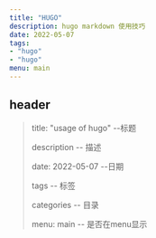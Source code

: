 ```yaml
---
title: "HUGO"
description: hugo markdown 使用技巧
date: 2022-05-07
tags:
- "hugo"
- "hugo"
menu: main
---
```

<!--more-->
## header
> title: "usage of hugo" --标题
> 
> description -- 描述
> 
> date: 2022-05-07 --日期
> 
> tags -- 标签
> 
> categories -- 目录
> 
> menu: main -- 是否在menu显示









